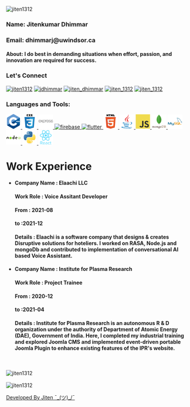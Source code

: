 <p align="left"> <img src="https://komarev.com/ghpvc/?username=jiten1312&label=Profile%20views&color=0e75b6&style=flat" alt="jiten1312" /> </p>

<h3 align="left">Name: Jitenkumar Dhimmar</h3>
<h3 align="left">Email: dhimmarj@uwindsor.ca</h3>
<h4 align="left">About: I do best in demanding situations when effort, passion, and innovation are required for success.</h4>

<h3 align="left">Let's Connect</h3>
<p align="left">
<a href="https://linkedin.com/in/jiten1312" target="blank"><img align="center" src="https://raw.githubusercontent.com/rahuldkjain/github-profile-readme-generator/master/src/images/icons/Social/linked-in-alt.svg" alt="jiten1312" height="30" width="40" /></a>
<a href="https://fb.com/jdhimmar" target="blank"><img align="center" src="https://raw.githubusercontent.com/rahuldkjain/github-profile-readme-generator/master/src/images/icons/Social/facebook.svg" alt="jdhimmar" height="30" width="40" /></a>
<a href="https://instagram.com/jiten_dhimmar" target="blank"><img align="center" src="https://raw.githubusercontent.com/rahuldkjain/github-profile-readme-generator/master/src/images/icons/Social/instagram.svg" alt="jiten_dhimmar" height="30" width="40" /></a>
<a href="https://www.codechef.com/users/jiten_1312" target="blank"><img align="center" src="https://cdn.jsdelivr.net/npm/simple-icons@3.1.0/icons/codechef.svg" alt="jiten_1312" height="30" width="40" /></a>
<a href="https://www.leetcode.com/jiten_1312" target="blank"><img align="center" src="https://raw.githubusercontent.com/rahuldkjain/github-profile-readme-generator/master/src/images/icons/Social/leet-code.svg" alt="jiten_1312" height="30" width="40" /></a></p>

<h3 align="left">Languages and Tools:</h3>
<p align="left"> <a href="https://www.w3schools.com/cpp/" target="_blank" rel="noreferrer"> <img src="https://raw.githubusercontent.com/devicons/devicon/master/icons/cplusplus/cplusplus-original.svg" alt="cplusplus" width="40" height="40"/> </a> <a href="https://www.w3schools.com/css/" target="_blank" rel="noreferrer"> <img src="https://raw.githubusercontent.com/devicons/devicon/master/icons/css3/css3-original-wordmark.svg" alt="css3" width="40" height="40"/> </a> <a href="https://expressjs.com" target="_blank" rel="noreferrer"> <img src="https://raw.githubusercontent.com/devicons/devicon/master/icons/express/express-original-wordmark.svg" alt="express" width="40" height="40"/> </a> <a href="https://firebase.google.com/" target="_blank" rel="noreferrer"> <img src="https://www.vectorlogo.zone/logos/firebase/firebase-icon.svg" alt="firebase" width="40" height="40"/> </a> <a href="https://flutter.dev" target="_blank" rel="noreferrer"> <img src="https://www.vectorlogo.zone/logos/flutterio/flutterio-icon.svg" alt="flutter" width="40" height="40"/> </a> <a href="https://www.w3.org/html/" target="_blank" rel="noreferrer"> <img src="https://raw.githubusercontent.com/devicons/devicon/master/icons/html5/html5-original-wordmark.svg" alt="html5" width="40" height="40"/> </a> <a href="https://www.java.com" target="_blank" rel="noreferrer"> <img src="https://raw.githubusercontent.com/devicons/devicon/master/icons/java/java-original.svg" alt="java" width="40" height="40"/> </a> <a href="https://developer.mozilla.org/en-US/docs/Web/JavaScript" target="_blank" rel="noreferrer"> <img src="https://raw.githubusercontent.com/devicons/devicon/master/icons/javascript/javascript-original.svg" alt="javascript" width="40" height="40"/> </a> <a href="https://www.mongodb.com/" target="_blank" rel="noreferrer"> <img src="https://raw.githubusercontent.com/devicons/devicon/master/icons/mongodb/mongodb-original-wordmark.svg" alt="mongodb" width="40" height="40"/> </a> <a href="https://www.mysql.com/" target="_blank" rel="noreferrer"> <img src="https://raw.githubusercontent.com/devicons/devicon/master/icons/mysql/mysql-original-wordmark.svg" alt="mysql" width="40" height="40"/> </a> <a href="https://nodejs.org" target="_blank" rel="noreferrer"> <img src="https://raw.githubusercontent.com/devicons/devicon/master/icons/nodejs/nodejs-original-wordmark.svg" alt="nodejs" width="40" height="40"/> </a> <a href="https://www.python.org" target="_blank" rel="noreferrer"> <img src="https://raw.githubusercontent.com/devicons/devicon/master/icons/python/python-original.svg" alt="python" width="40" height="40"/> </a> <a href="https://reactjs.org/" target="_blank" rel="noreferrer"> <img src="https://raw.githubusercontent.com/devicons/devicon/master/icons/react/react-original-wordmark.svg" alt="react" width="40" height="40"/> </a> </p>

# Work Experience

<ul>
<li><h4> Company Name : Elaachi LLC </h4> 
  <h4> Work Role : Voice Assitant Developer</h4> 
  <h4> From : 2021-08 </h4> 
  <h4> to :2021-12 </h4> 
  <h4> Details : Elaachi is a software company that designs & creates Disruptive solutions for hoteliers. I worked on RASA, Node.js and mongoDb and contributed to implementation of conversational AI based Voice Assistant. </h4> 
</li>
  
<li><h4> Company Name : Institute for Plasma Research</h4> 
  <h4> Work Role : Project Trainee</h4> 
  <h4> From : 2020-12 </h4> 
  <h4> to :2021-04 </h4> 
  <h4> Details : Institute for Plasma Research is an autonomous R & D organization under the authority of Department of Atomic Energy (DAE), Government of India. Here, I completed my industrial training and explored Joomla CMS and implemented event-driven portable Joomla Plugin to enhance existing features of the IPR's website.</h4> 
</li>
</ul>

</br>

<p><img align="center" src="https://github-readme-stats.vercel.app/api?username=jiten1312&show_icons=true&locale=en&layout=compact" alt="jiten1312" /></p>

<p><img align="center" src="https://github-readme-streak-stats.herokuapp.com/?user=jiten1312&" alt="jiten1312" /></p>

[Developed By Jiten ¯\_(ツ)_/¯](http://gitread.me/#/)
